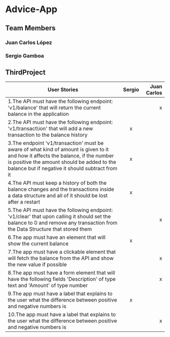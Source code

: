 # Advice-App
## Team Members
### Juan Carlos López
### Sergio Gamboa

## ThirdProject
| User Stories     | Sergio | Juan Carlos  |
| ---------------- | :--: | ---: |
| 1.The API must have the following endpoint: 'v1/balance' that will  return the current balance in the application  |  |  x  |
| 2.The API must have the following endpoint: 'v1/transact\ion' that will add a new transaction to the balance history   |  x  |    |
| 3.The endpoint 'v1/transaction' must be aware of what kind of amount is given to it and how it affects the balance, if the number is positive the amount should be added to the balance but if negative it should subtract from it  |   x  |      |
| 4.The API must keep a history of both the balance changes and the transactions inside a data structure and all of it should be lost after a restart |  x   |     |
| 5.The API must have the following endpoint: 'v1/clear' that upon calling it should set the balance to 0 and remove any transaction from the Data Structure that stored them  |     |   x   |
| 6.The app must have an element that will show the current balance     |  x  |     |
| 7.The app must have a clickable element that will fetch the balance from the API and show the new value if possible |     |  x   |
| 8.The app must have a form element that will have the following fields 'Description' of type text and 'Amount' of type number |     |  x |
| 9.The app must have a label that explains to the user what the difference between positive and negative numbers is|  x   |      |
| 10.The app must have a label that explains to the user what the difference between positive and negative numbers is|     |   x   |
